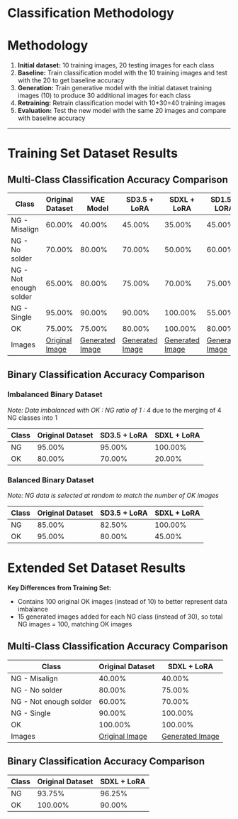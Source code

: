 # Classification Methodology

# Methodology

1. **Initial dataset:** 10 training images, 20 testing images for each class
2. **Baseline:** Train classification model with the 10 training images and test with the 20 to get baseline accuracy
3. **Generation:** Train generative model with the initial dataset training images (10) to produce 30 additional images for each class
4. **Retraining:** Retrain classification model with 10+30=40 training images
5. **Evaluation:** Test the new model with the same 20 images and compare with baseline accuracy

---

# Training Set Dataset Results

## Multi-Class Classification Accuracy Comparison

| Class                  | Original Dataset                           | VAE Model                                              | SD3.5 + LoRA                            | SDXL + LoRA                            | SD1.5 + LORA                            |
| ---------------------- | ------------------------------------------ | ------------------------------------------------------ | --------------------------------------- | -------------------------------------- | --------------------------------------- |
| NG - Misalign          | 60.00%                                     | 40.00%                                                 | 45.00%                                  | 35.00%                                 | 45.00%                                  |
| NG - No solder         | 70.00%                                     | 80.00%                                                 | 70.00%                                  | 50.00%                                 | 60.00%                                  |
| NG - Not enough solder | 65.00%                                     | 80.00%                                                 | 75.00%                                  | 70.00%                                 | 75.00%                                  |
| NG - Single            | 95.00%                                     | 90.00%                                                 | 90.00%                                  | 100.00%                                | 55.00%                                  |
| OK                     | 75.00%                                     | 75.00%                                                 | 80.00%                                  | 100.00%                                | 80.00%                                  |
| Images                 | [Original Image](../datasets/training_set) | [Generated Image](<../vae/beta-vae/Synthetic\ Images>) | [Generated Image](../sd3.5/inferred/v2) | [Generated Image](../sdxl/inferred/v2) | [Generated Image](../sd1.5/inferred/v3) |

## Binary Classification Accuracy Comparison

### Imbalanced Binary Dataset

_Note: Data imbalanced with OK : NG ratio of 1 : 4_ due to the merging of 4 NG classes into 1

| Class | Original Dataset | SD3.5 + LoRA | SDXL + LoRA |
| ----- | ---------------- | ------------ | ----------- |
| NG    | 95.00%           | 95.00%       | 100.00%     |
| OK    | 80.00%           | 70.00%       | 20.00%      |

### Balanced Binary Dataset

_Note: NG data is selected at random to match the number of OK images_

| Class | Original Dataset | SD3.5 + LoRA | SDXL + LoRA |
| ----- | ---------------- | ------------ | ----------- |
| NG    | 85.00%           | 82.50%       | 100.00%     |
| OK    | 95.00%           | 80.00%       | 45.00%      |

# Extended Set Dataset Results

**Key Differences from Training Set:**

- Contains 100 original OK images (instead of 10) to better represent data imbalance
- 15 generated images added for each NG class (instead of 30), so total NG images = 100, matching OK images

## Multi-Class Classification Accuracy Comparison

| Class                  | Original Dataset                           | SDXL + LoRA                            |
| ---------------------- | ------------------------------------------ | -------------------------------------- |
| NG - Misalign          | 40.00%                                     | 40.00%                                 |
| NG - No solder         | 80.00%                                     | 75.00%                                 |
| NG - Not enough solder | 60.00%                                     | 70.00%                                 |
| NG - Single            | 90.00%                                     | 100.00%                                |
| OK                     | 100.00%                                    | 100.00%                                |
| Images                 | [Original Image](../datasets/extended_set) | [Generated Image](../sdxl/inferred/v4) |

## Binary Classification Accuracy Comparison

| Class | Original Dataset | SDXL + LoRA |
| ----- | ---------------- | ----------- |
| NG    | 93.75%           | 96.25%      |
| OK    | 100.00%          | 90.00%      |
